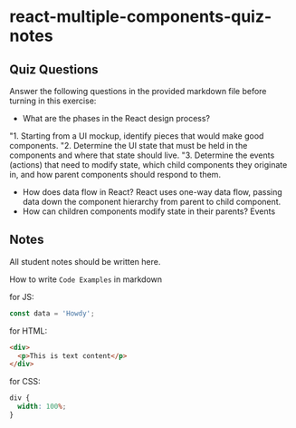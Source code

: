 # react-multiple-components-quiz-notes

## Quiz Questions

Answer the following questions in the provided markdown file before turning in this exercise:

- What are the phases in the React design process?

"1. Starting from a UI mockup, identify pieces that would make good components.
"2. Determine the UI state that must be held in the components and where that state should live.
"3. Determine the events (actions) that need to modify state, which child components they originate in, and how parent components should respond to them.

- How does data flow in React?
  React uses one-way data flow, passing data down the component hierarchy from parent to child component.
- How can children components modify state in their parents?
  Events

## Notes

All student notes should be written here.

How to write `Code Examples` in markdown

for JS:

```js
const data = 'Howdy';
```

for HTML:

```html
<div>
  <p>This is text content</p>
</div>
```

for CSS:

```css
div {
  width: 100%;
}
```
